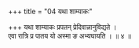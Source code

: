 +++
title = "04 यथा शाम्याकः"

+++
यथा शाम्याकः प्रपतन् प्रेदिवान्नानुविद्यते ।  
एवा रात्रि प्र पातय यो अस्मा ङ अभ्यघायति । ॥ ४ ॥